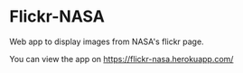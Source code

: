 # Flickr-NASA
Web app to display images from NASA's flickr page.

You can view the app on https://flickr-nasa.herokuapp.com/
